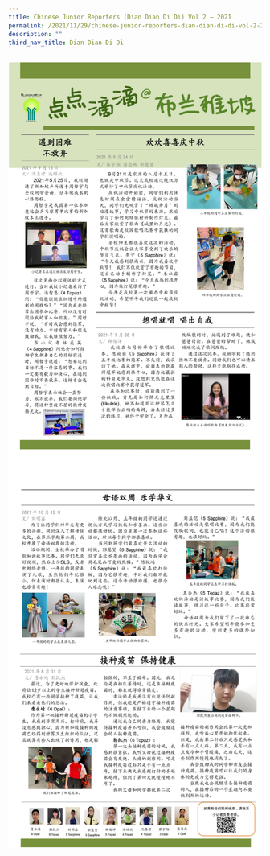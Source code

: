 ```yaml
---
title: Chinese Junior Reporters (Dian Dian Di Di) Vol 2 – 2021
permalink: /2021/11/29/chinese-junior-reporters-dian-dian-di-di-vol-2-2021/
description: ""
third_nav_title: Dian Dian Di Di
---
```

<img src="/images/0001-scaled.jpg">
<img src="/images/0002-scaled.jpg">